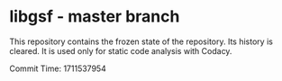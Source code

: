 # libgsf - master branch

This repository contains the frozen state of the repository.
Its history is cleared. It is used only for static code
analysis with Codacy.

Commit Time: 1711537954